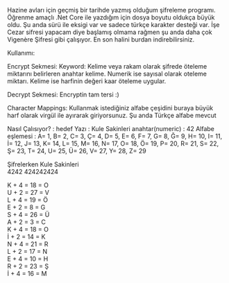Hazine avları için geçmiş bir tarihde yazmış olduğum şifreleme programı.  Öğrenme amaçlı .Net Core ile yazdığım için dosya boyutu oldukça büyük oldu.
Şu anda sürü ile eksigi var ve sadece türkçe karakter desteği var. İşe Cezar sifresi yapacam diye başlamış olmama rağmen şu anda daha çok Vigenère Şifresi gibi çalışıyor. En son halini burdan indirebilirsiniz.

Kullanımı:

Encrypt Sekmesi:
Keyword: Kelime veya rakam olarak şifrede öteleme miktarını belirleren anahtar kelime. Numerik ise sayısal olarak oteleme miktarı. Kelime ise harfinin değeri kaar öteleme uygular.

Decrypt Sekmesi:
Encryptin tam tersi :)

Character Mappings:
Kullanmak istediğiniz alfabe çeşidini buraya büyük harf olarak virgül ile ayırarak giriyorsunuz. Şu anda Türkçe alfabe mevcut

Nasıl Çalısıyor? :
hedef Yazı : Kule Sakinleri
anahtar(numeric) : 42
Alfabe eşlemesi : A= 1, B= 2, C= 3, Ç= 4, D= 5, E= 6, F= 7, G= 8, Ğ= 9, H= 10, I= 11, İ= 12, J= 13, K= 14, L= 15, M= 16, N= 17, O= 18, Ö= 19, P= 20, R= 21, S= 22, Ş= 23, T= 24, U= 25, Ü= 26, V= 27, Y= 28, Z= 29

Şifrelerken
Kule Sakinleri  
4242 424242424

K + 4 = 18 = O  
U + 2 = 27 = V  
L + 4 = 19 = Ö  
E + 2 = 8 = G  
S + 4 = 26 = Ü  
A + 2 = 3 = C  
K + 4 = 18 = O  
İ + 2 = 14 = K  
N + 4 = 21 = R  
L + 2 = 17 = N  
E + 4 = 10 = H  
R + 2 = 23 = Ş  
İ + 4 = 16 = M  
